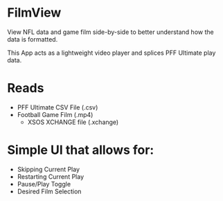 # FilmView
View NFL data and game film side-by-side to better understand how the data is formatted.

This App acts as a lightweight video player and splices PFF Ultimate play data.

# Reads
* PFF Ultimate CSV File (.csv)
* Football Game Film (.mp4)
  * XSOS XCHANGE file (.xchange)

# Simple UI that allows for:
* Skipping Current Play
* Restarting Current Play
* Pause/Play Toggle
* Desired Film Selection
